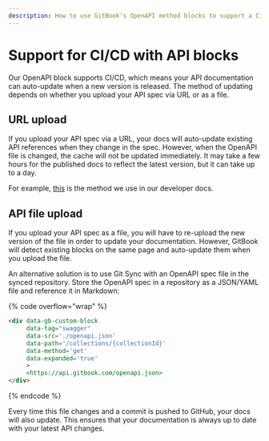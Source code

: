 ```yaml
---
description: How to use GitBook’s OpenAPI method blocks to support a CI/CD workflow
---
```


# Support for CI/CD with API blocks

Our OpenAPI block supports CI/CD, which means your API documentation can auto-update when a new version is released. The method of updating depends on whether you upload your API spec via URL or as a file.

## URL upload

If you upload your API spec via a URL, your docs will auto-update existing API references when they change in the spec. However, when the OpenAPI file is changed, the cache will not be updated immediately. It may take a few hours for the published docs to reflect the latest version, but it can take up to a day.

For example, [this](https://github.com/GitbookIO/integrations/blob/main/docs/gitbook-api/reference/collections.md) is the method we use in our developer docs.

## API file upload

If you upload your API spec as a file, you will have to re-upload the new version of the file in order to update your documentation. However, GitBook will detect existing blocks on the same page and auto-update them when you upload the file.

An alternative solution is to use Git Sync with an OpenAPI spec file in the synced repository. Store the OpenAPI spec in a repository as a JSON/YAML file and reference it in Markdown:

{% code overflow="wrap" %}
```markdown
<div data-gb-custom-block 
     data-tag="swagger" 
     data-src='./openapi.json' 
     data-path='/collections/{collectionId}' 
     data-method='get' 
     data-expanded='true'
     >
     <https://api.gitbook.com/openapi.json>
</div>
```
{% endcode %}

Every time this file changes and a commit is pushed to GitHub, your docs will also update. This ensures that your documentation is always up to date with your latest API changes.
